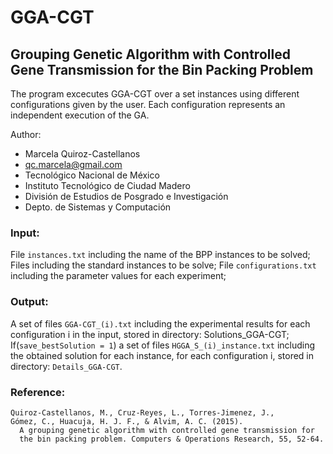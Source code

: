# GGA-CGT

## Grouping Genetic Algorithm with Controlled Gene Transmission for the Bin Packing Problem

The program excecutes GGA-CGT over a set instances using different configurations
given by the user. Each configuration represents an independent execution of the GA.

Author: 

- Marcela Quiroz-Castellanos
- qc.marcela@gmail.com
- Tecnológico Nacional de México
- Instituto Tecnológico de Ciudad Madero
- División de Estudios de Posgrado e Investigación
- Depto. de Sistemas y Computación



### Input:
File `instances.txt` including the name of the BPP instances to be solved;
Files including the standard instances to be solve;
File `configurations.txt` including the parameter values for each experiment;

### Output:
A set of files `GGA-CGT_(i).txt` including the experimental results for each
configuration i in the input, stored in directory: Solutions_GGA-CGT;
If(`save_bestSolution = 1`) a set of files `HGGA_S_(i)_instance.txt` including the
obtained solution for each instance, for each configuration i, stored in directory: `Details_GGA-CGT`.

### Reference:

```
Quiroz-Castellanos, M., Cruz-Reyes, L., Torres-Jimenez, J.,
Gómez, C., Huacuja, H. J. F., & Alvim, A. C. (2015).
  A grouping genetic algorithm with controlled gene transmission for
  the bin packing problem. Computers & Operations Research, 55, 52-64.
```

